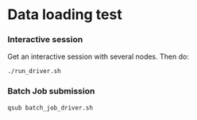 # Data loading test

### Interactive session
Get an interactive session with several nodes.  Then do:

```shell
./run_driver.sh
```


### Batch Job submission

```shell
qsub batch_job_driver.sh
```

